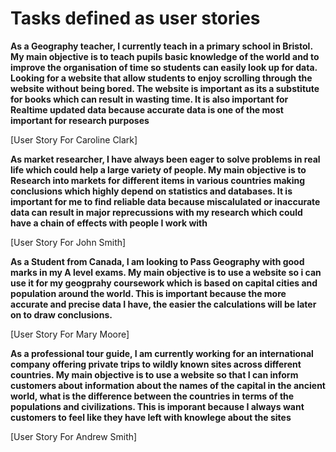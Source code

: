 # Tasks defined as user stories

**As a Geography teacher, I currently teach in a primary school in Bristol. My main objective is to teach pupils basic knowledge of the world 
and to improve the organisation of time so students can easily look up for data. Looking for a website that allow students to enjoy scrolling through the website without being bored. The website is important as its a substitute for books which can result in wasting time.
It is also important for Realtime updated data because accurate data is one of the most important for research purposes**

 [User Story For Caroline Clark]

**As market researcher, I have always been eager to solve problems in real life which could help a large variety of people. My main objective is to Research into markets for different items
in various countries making conclusions
which highly depend on statistics and
databases. It is important for me to find reliable data because miscalulated or inaccurate data can result in major reprecussions with my research which could have a chain of effects with people I work with**

[User Story For John Smith]

**As a Student from Canada, I am looking to Pass Geography with good marks in my A level exams. My main objective is to use a website so i can use it for my geogprahy coursework which is based on capital cities and population around the world. This is important because the more accurate and precise data I have, the easier the calculations will be later on to draw conclusions.** 

[User Story For Mary Moore]

**As a  professional tour guide, I am currently working for an international company offering private trips to wildly known sites across different countries. My main objective is to use a website so that I can inform customers about information about the
names of the capital in the ancient world,
what is the difference between the
countries in terms of the populations and
civilizations. This is imporant because I always want customers to feel like they have left with knowlege about the sites**

[User Story For Andrew Smith]
